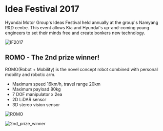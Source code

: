 # Idea Festival 2017
Hyundai Motor Group's Ideas Festival held annually at the group's Namyang R&D centre. This event allows Kia and Hyundai's up-and-coming young engineers to set their minds free and create bonkers new technology.
  
![IF2017](https://user-images.githubusercontent.com/23667624/31980048-ed71f65a-b984-11e7-95e7-37231fe89bed.JPG)
  
## ROMO - The 2nd prize winner!
ROMO(Robot + Mobility) is the novel concept robot combined with personal mobility and robotic arm.  
- Maximum speed 16km/h, travel range 20km
- Maximum payload 80kg
- 7 DOF manipulator x 2ea
- 2D LiDAR sensor 
- 3D stereo vision sensor  
  
![ROMO](https://user-images.githubusercontent.com/23667624/31980051-f218f712-b984-11e7-82b7-38caaf783213.jpg)
  
![2nd_prize_winner](https://user-images.githubusercontent.com/23667624/38473436-0bb260dc-3bcb-11e8-88b9-8d9939e717cf.jpg)
